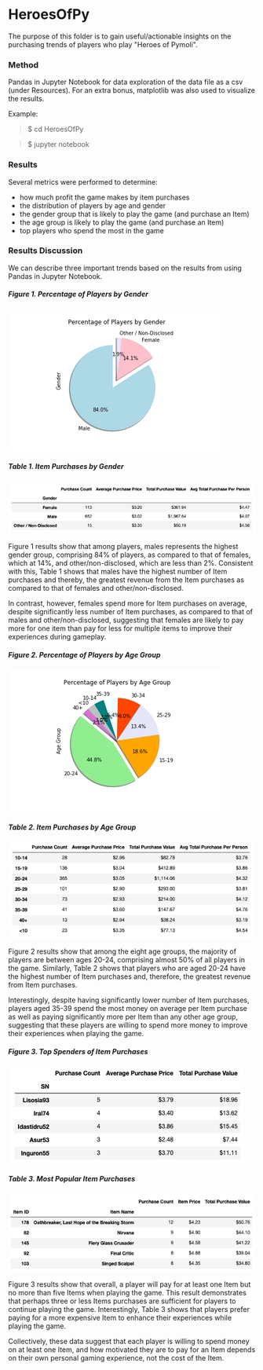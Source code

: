 # HeroesOfPy

The purpose of this folder is to gain useful/actionable insights on the purchasing trends of players who play "Heroes of Pymoli".

### Method 

Pandas in Jupyter Notebook for data exploration of the data file as a csv (under Resources). For an extra bonus, matplotlib was also used to visualize the results.

Example: 

 >$ cd HeroesOfPy 
 
 >$ jupyter notebook 
  
### Results 

Several metrics were performed to determine: 
- how much profit the game makes by item purchases 
- the distribution of players by age and gender 
- the gender group that is likely to play the game (and purchase an Item) 
- the age group is likely to play the game (and purchase an Item)
- top players who spend the most in the game

### Results Discussion 

We can describe three important trends based on the results from using Pandas in Jupyter Notebook.


##### Figure 1. Percentage of Players by Gender 

  <img src="https://raw.githubusercontent.com/ying-li-python/HeroesOfPy/master/Images/gender_percent.png"> 
    
##### Table 1. Item Purchases by Gender

  <img src="https://raw.githubusercontent.com/ying-li-python/HeroesOfPy/master/Images/gender_purchase_summary.png">

 
Figure 1 results show that among players, males represents the highest gender group, comprising 84% of players, as compared to that of females, which at 14%, and other/non-disclosed, which are less than 2%. Consistent with this, Table 1 shows that males have the highest number of Item purchases and thereby, the greatest revenue from the Item purchases as compared to that of females and other/non-disclosed. 

In contrast, however, females spend more for Item purchases on average, despite significantly less number of Item purchases, as compared to that of males and other/non-disclosed, suggesting that females are likely to pay more for one item than pay for less for multiple items to improve their experiences during gameplay.

##### Figure 2. Percentage of Players by Age Group  

<img src="https://raw.githubusercontent.com/ying-li-python/HeroesOfPy/master/Images/age_group_percentages.png"> 



##### Table 2. Item Purchases by Age Group 

<img src="https://raw.githubusercontent.com/ying-li-python/HeroesOfPy/master/Images/age_group_purchase_summary.png">


Figure 2 results show that among the eight age groups, the majority of players are between ages 20-24, comprising almost 50% of all players in the game. Similarly, Table 2 shows that players who are aged 20-24 have the highest number of Item purchases and, therefore, the greatest revenue from Item purchases. 

Interestingly, despite having significantly lower number of Item purchases, players aged 35-39 spend the most money on average per Item purchase as well as paying significantly more per Item than any other age group, suggesting that these players are willing to spend more money to improve their experiences when playing the game.


##### Figure 3. Top Spenders of Item Purchases 

<img src="https://raw.githubusercontent.com/ying-li-python/HeroesOfPy/master/Images/top_spender_summary.png"> 

##### Table 3. Most Popular Item Purchases 

<img src="https://raw.githubusercontent.com/ying-li-python/HeroesOfPy/master/Images/most_profitable_summary.png">

Figure 3 results show that overall, a player will pay for at least one Item but no more than five Items when playing the game. This result demonstrates that perhaps three or less Items purchases are sufficient for players to continue playing the game. Interestingly, Table 3 shows that players prefer paying for a more expensive Item to enhance their experiences while playing the game. 

Collectively, these data suggest that each player is willing to spend money on at least one Item, and how motivated they are to pay for an Item depends on their own personal gaming experience, not the cost of the Item.


